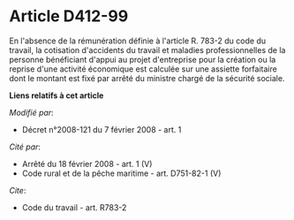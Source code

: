 # Article D412-99

En l'absence de la rémunération définie à l'article R. 783-2 du code du travail, la cotisation d'accidents du travail et
maladies professionnelles de la personne bénéficiant d'appui au projet d'entreprise pour la création ou la reprise d'une
activité économique est calculée sur une assiette forfaitaire dont le montant est fixé par arrêté du ministre chargé de la
sécurité sociale.

**Liens relatifs à cet article**

_Modifié par_:

  - Décret n°2008-121 du 7 février 2008 - art. 1

_Cité par_:

  - Arrêté du 18 février 2008 - art. 1 (V)
  - Code rural et de la pêche maritime - art. D751-82-1 (V)

_Cite_:

  - Code du travail - art. R783-2
